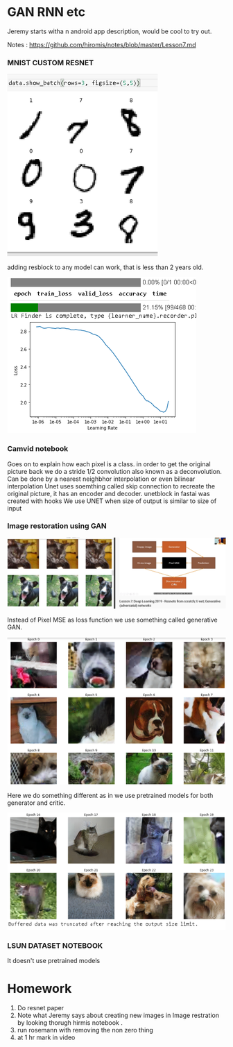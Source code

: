 # GAN RNN etc

Jeremy starts witha n android app description, would be cool to try out.

Notes : https://github.com/hiromis/notes/blob/master/Lesson7.md

### MNIST CUSTOM RESNET

![](mnist_data.png)

adding resblock to any model can work, that is less than 2 years old.

![](mnist_lr.png)

### Camvid notebook

Goes on to explain how each pixel is a class.
in order to get the original picture back we do a stride 1/2 convolution also known as a deconvolution. Can be done by a nearest neighbhor interpolation or even bilinear interpolation
Unet uses soemthing called skip connection to recreate the original picture, it has an encoder and decoder.
unetblock in fastai was created with hooks
We use UNET when size of output is similar to size of input

### Image restoration using GAN

![](gan.png)

Instead of Pixel MSE as loss function we use something called generative GAN.

![](gan_gen_1.png)

Here we do something different as in we use pretrained models for both generator and critic.

![](gan_gen_2.png)

### LSUN DATASET NOTEBOOK

It doesn't use pretrained models



# Homework

1. Do resnet paper
2. Note what Jeremy says about creating new images in Image restration by looking thorugh hirmis notebook .
3. run rosemann with removing the non zero thing
4. at 1 hr mark in video
